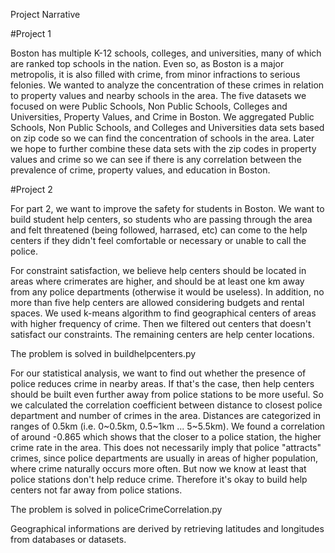 Project Narrative

#Project 1

Boston has multiple K-12 schools, colleges, and universities, many of which are ranked top schools in the nation. Even so, as Boston is a major metropolis, it is also filled with crime, from minor infractions to serious felonies. We wanted to analyze the concentration of these crimes in relation to property values and nearby schools in the area. The five datasets we focused on were Public Schools, Non Public Schools, Colleges and Universities, Property Values, and Crime in Boston. We aggregated Public Schools, Non Public Schools, and Colleges and Universities data sets based on zip code so we can find the concentration of schools in the area. Later we hope to further combine these data sets with the zip codes in property values and crime so we can see if there is any correlation between the prevalence of crime, property values, and education in Boston. 

#Project 2

For part 2, we want to improve the safety for students in Boston. We want to build student help centers, so students who are passing through the area and felt threatened (being followed, harrased, etc) can come to the help centers if they didn't feel comfortable or necessary or unable to call the police.

For constraint satisfaction, we believe help centers should be located in areas where crimerates are higher, and should be at least one km away from any police departments (otherwise it would be useless). In addition, no more than five help centers are allowed considering budgets and rental spaces. We used k-means algorithm to find geographical centers of areas with higher frequency of crime. Then we filtered out centers that doesn't satisfact our constraints. The remaining centers are help center locations. 

The problem is solved in buildhelpcenters.py

For our statistical analysis, we want to find out whether the presence of police reduces crime in nearby areas. If that's the case, then help centers should be built even further away from police stations to be more useful. So we calculated the correlation coefficient between distance to closest police department and number of crimes in the area. Distances are categorized in ranges of 0.5km (i.e. 0~0.5km, 0.5~1km ... 5~5.5km). We found a correlation of around -0.865 which shows that the closer to a police station, the higher crime rate in the area. This does not necessarily imply that police "attracts" crimes, since police departments are usually in areas of higher population, where crime naturally occurs more often. But now we know at least that police stations don't help reduce crime. Therefore it's okay to build help centers not far away from police stations. 

The problem is solved in policeCrimeCorrelation.py

Geographical informations are derived by retrieving latitudes and longitudes from databases or datasets.